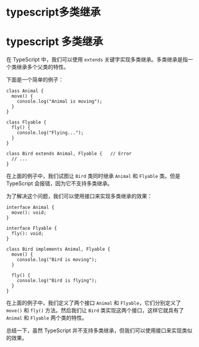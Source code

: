 # typescript多类继承

# typescript 多类继承

在 TypeScript 中，我们可以使用 `extends` 关键字实现多类继承。多类继承是指一个类继承多个父类的特性。

下面是一个简单的例子：

```
class Animal {
  move() {
    console.log("Animal is moving");
  }
}

class Flyable {
  fly() {
    console.log("Flying...");
  }
}

class Bird extends Animal, Flyable {   // Error
  // ...
}

```

在上面的例子中，我们试图让 `Bird` 类同时继承 `Animal` 和 `Flyable` 类。但是 TypeScript 会报错，因为它不支持多类继承。

为了解决这个问题，我们可以使用接口来实现多类继承的效果：

```
interface Animal {
  move(): void;
}

interface Flyable {
  fly(): void;
}

class Bird implements Animal, Flyable {
  move() {
    console.log("Bird is moving");
  }

  fly() {
    console.log("Bird is flying");
  }
}

```

在上面的例子中，我们定义了两个接口 `Animal` 和 `Flyable`，它们分别定义了 `move()` 和 `fly()` 方法。然后我们让 `Bird` 类实现这两个接口，这样它就具有了 `Animal` 和 `Flyable` 两个类的特性。

总结一下，虽然 TypeScript 并不支持多类继承，但我们可以使用接口来实现类似的效果。